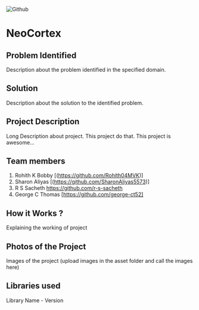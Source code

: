 ![Github](https://github.com/Noel6161131110/CONQUEROR-23-/blob/8746611d94769a1aa96d8a85a25d35edc9a95973/assets/desktop.png)


# NeoCortex 

## Problem Identified 
Description about the problem identified in the specified domain.
<br>

## Solution
Description about the solution to the identified problem.
<br>

## Project Description 
Long Description about project. This project do that. This project is awesome...
<br>

## Team members

1. Rohith K Bobby [(https://github.com/Rohith04MVK)]
2. Sharon Aliyas [(https://github.com/SharonAliyas5573)]
3. R S Sacheth https://github.com/r-s-sacheth
4. George C Thomas [https://github.com/george-ct52]


<!-- ## Link to product walkthrough
<a href="https://www.youtube.com/watch?v=cbzObD3_JeA" target="_blank" ><img src="https://github.com/Noel6161131110/OpenAI_Saturday_Hack_Night/blob/main/Youtube_logo_PNG7.png" width="300" height="150" ></a> -->
## How it Works ?
Explaining the working of project

## Photos of the Project
Images of the project (upload images in the asset folder and call the images here)

## Libraries used
Library Name - Version

